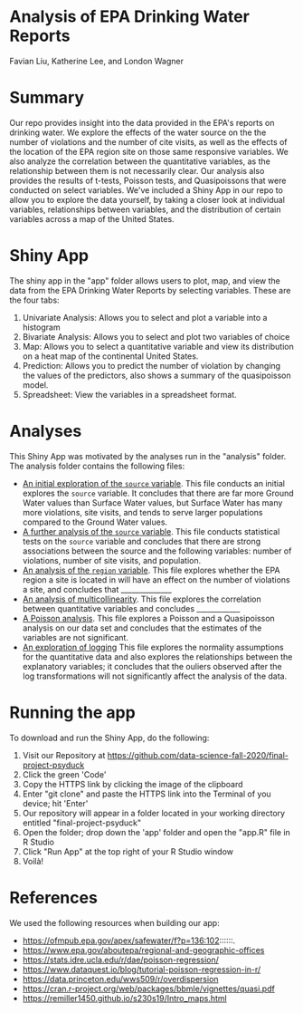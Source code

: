 # Analysis of EPA Drinking Water Reports

Favian Liu, Katherine Lee, and London Wagner 


# Summary 

Our repo provides insight into the data provided in the EPA's reports on drinking water.
We explore the effects of the water source on the the number of violations and the number of cite visits, as well as the effects of the location of the EPA region site on those same responsive variables. We also analyze the correlation between the quantitative variables, as the relationship between them is not necessarily clear. Our analysis also provides the results of t-tests, Poisson tests, and Quasipoissons that were conducted on select variables. We've included a Shiny App in our repo to allow you to explore the data yourself, by taking a closer look at individual variables, relationships between variables, and the distribution of certain variables across a map of the United States. 



# Shiny App

The shiny app in the "app" folder allows users to plot, map, and view the data from the EPA Drinking Water Reports by selecting variables. These are the four tabs: 

1. Univariate Analysis: Allows you to select and plot a variable into a histogram 
2. Bivariate Analysis: Allows you to select and plot two variables of choice
3. Map: Allows you to select a quantitative variable and view its distribution on a heat map of the continental United States. 
4. Prediction: Allows you to predict the number of violation by changing the values of the predictors, also shows a summary of the quasipoisson model.
5. Spreadsheet: View the variables in a spreadsheet format. 

# Analyses

This Shiny App was motivated by the analyses run in the "analysis" folder.
The analysis folder contains the following files:


- [An initial exploration of the `source` variable](./analysis/source_initial_exploration.Rmd). This file conducts an initial explores the `source` variable. It concludes that there are far more Ground Water values than Surface Water values, but Surface Water has many more violations, site visits, and tends to serve larger populations compared to the Ground Water values. 
- [A further analysis of the `source` variable](./analysis/source_exploration_tests.Rmd). This file conducts statistical tests on the `source` variable and concludes that there are strong associations between the source and the following variables: number of violations, number of site visits, and population. 
- [An analysis of the `region` variable](./analysis/region_exploration.Rmd). This file explores whether the EPA region a site is located in will have an
effect on the number of violations a site, and concludes that ______________
- [An analysis of multicollinearity](./analysis/multi_exploration.Rmd). This file explores the correlation between quantitative variables and concludes ____________
- [A Poisson analysis](./analysis/regression_modeling.Rmd). This file explores a Poisson and a Quasipoisson analysis on our data set and concludes that the estimates of the variables are not significant. 
- [An exploration of logging](./analysis/log_exploration.Rmd) This file explores the normality assumptions for the quantitative data and also explores the relationships between the explanatory variables; it concludes that the ouliers observed after the log transformations will not significantly affect the analysis of the data. 


# Running the app
To download and run the Shiny App, do the following:

1. Visit our Repository at https://github.com/data-science-fall-2020/final-project-psyduck 
2. Click the green 'Code'
3. Copy the HTTPS link by clicking the image of the clipboard 
4. Enter "git clone" and paste the HTTPS link into the Terminal of you device; hit 'Enter'
5. Our repository will appear in a folder located in your working directory entitled "final-project-psyduck"
6. Open the folder; drop down the 'app' folder and open the "app.R" file in R Studio 
7. Click "Run App" at the top right of your R Studio window 
8. Voilà!

# References

We used the following resources when building our app:

- https://ofmpub.epa.gov/apex/safewater/f?p=136:102::::::.  
- https://www.epa.gov/aboutepa/regional-and-geographic-offices 
- https://stats.idre.ucla.edu/r/dae/poisson-regression/
- https://www.dataquest.io/blog/tutorial-poisson-regression-in-r/
- https://data.princeton.edu/wws509/r/overdispersion
- https://cran.r-project.org/web/packages/bbmle/vignettes/quasi.pdf
- https://remiller1450.github.io/s230s19/Intro_maps.html
